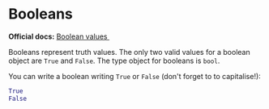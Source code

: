 # Booleans
**Official docs:** [Boolean values <img height="12" style="display: inline" src="https://raw.githubusercontent.com/webartifex/intro-to-python/master/static/link_to_py.png">](https://docs.python.org/3/library/stdtypes.html#bltin-boolean-values) 

Booleans represent truth values. The only two valid values for a boolean object are
`True` and `False`. The type object for booleans is `bool`.

You can write a boolean writing `True` or `False` (don't forget to to capitalise!):
```python
True
False
```



